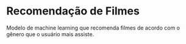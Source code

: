 # Recomendação de Filmes

Modelo de machine learning que recomenda filmes de acordo com o gênero que o usuário mais assiste.
